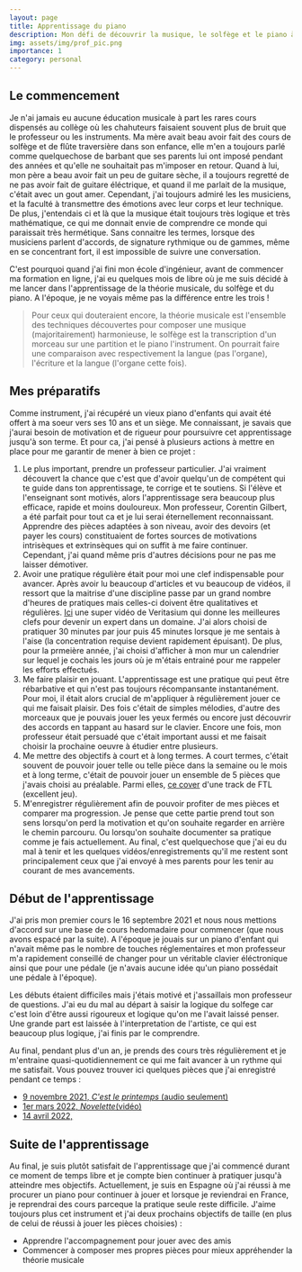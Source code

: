```yaml
---
layout: page
title: Apprentissage du piano
description: Mon défi de découvrir la musique, le solfège et le piano à 21 ans sans rien y connaitre
img: assets/img/prof_pic.png
importance: 1
category: personal
---
```


## Le commencement

Je n'ai jamais eu aucune éducation musicale à part les rares cours dispensés au collège où les chahuteurs faisaient souvent plus de bruit que le professeur ou les instruments.
Ma mère avait beau avoir fait des cours de solfège et de flûte traversière dans son enfance, elle m'en a toujours parlé comme quelquechose de barbant que ses parents lui ont imposé pendant des années et qu'elle ne souhaitait pas m'imposer en retour. Quand à lui, mon père a beau avoir fait un peu de guitare sèche, il a toujours regretté de ne pas avoir fait de guitare éléctrique, et quand il me parlait de la musique, c'était avec un gout amer. 
Cependant, j'ai toujours admiré les les musiciens, et la faculté à transmettre des émotions avec leur corps et leur technique. De plus, j'entendais ci et là que la musique était toujours très logique et très mathématique, ce qui me donnait envie de comprendre ce monde qui paraissait très hermétique. Sans connaitre les termes, lorsque des musiciens parlent d'accords, de signature rythmique ou de gammes, même en se concentrant fort, il est impossible de suivre une conversation.

C'est pourquoi quand j'ai fini mon école d'ingénieur, avant de commencer ma formation en ligne, j'ai eu quelques mois de libre où je me suis décidé à me lancer dans l'apprentissage de la théorie musicale, du solfège et du piano. A l'époque, je ne voyais même pas la différence entre les trois !

> Pour ceux qui douteraient encore, la théorie musicale est l'ensemble des techniques découvertes pour composer une musique (majoritairement) harmonieuse, le solfège est la transcription d'un morceau sur une partition et le piano l'instrument. On pourrait faire une comparaison avec respectivement la langue (pas l'organe), l'écriture et la langue (l'organe cette fois).


## Mes préparatifs

Comme instrument, j'ai récupéré un vieux piano d'enfants qui avait été offert à ma soeur vers ses 10 ans et un siège.
Me connaissant, je savais que j'aurai besoin de motivation et de rigueur pour poursuivre cet apprentissage jusqu'à son terme.
Et pour ca, j'ai pensé à plusieurs actions à mettre en place pour me garantir de mener à bien ce projet :
1. Le plus important, prendre un professeur particulier. J'ai vraiment découvert la chance que c'est que d'avoir quelqu'un de compétent qui te guide dans ton apprentissage, te corrige et te soutiens. Si l'élève et l'enseignant sont motivés, alors l'apprentissage sera beaucoup plus efficace, rapide et moins douloureux. Mon professeur, Corentin Gilbert, a été parfait pour tout ca et je lui serai éternellement reconnaissant. Apprendre des pièces adaptées à son niveau, avoir des devoirs (et payer les cours) constituaient de fortes sources de motivations intrisèques et extrinsèques qui on suffit à me faire continuer. Cependant, j'ai quand même pris d'autres décisions pour ne pas me laisser démotiver.
2. Avoir une pratique régulière était pour moi une clef indispensable pour avancer. Après avoir lu beaucoup d'articles et vu beaucoup de vidéos, il ressort que la maitrise d'une discipline passe par un grand nombre d'heures de pratiques mais celles-ci doivent être qualitatives et régulières. [Ici](https://www.youtube.com/watch?v=5eW6Eagr9XA&pp=ugMICgJmchABGAHKBRF2ZXJpdGFzaXVtIG1hc3Rlcg%3D%3D) une super vidéo de Veritasium qui donne les meilleures clefs pour devenir un expert dans un domaine. J'ai alors choisi de pratiquer 30 minutes par jour puis 45 minutes lorsque je me sentais à l'aise (la concentration requise devient rapidement épuisant). De plus, pour la prmeière année, j'ai choisi d'afficher à mon mur un calendrier sur lequel je cochais les jours où je m'étais entrainé pour me rappeler les efforts effectués.
3. Me faire plaisir en jouant. L'apprentissage est une pratique qui peut être rébarbative et qui n'est pas toujours récompansante instantanément. Pour moi, il était alors crucial de m'appliquer à régulièrement jouer ce qui me faisait plaisir. Des fois c'était de simples mélodies, d'autre des morceaux que je pouvais jouer les yeux fermés ou encore just découvrir des accords en tappant au hasard sur le clavier. Encore une fois, mon professeur était persuadé que c'était important aussi et me faisait choisir la prochaine oeuvre à étudier entre plusieurs.
4. Me mettre des objectifs à court et à long termes. A court termes, c'était souvent de pouvoir jouer telle ou telle pièce dans la semaine ou le mois et à long terme, c'était de pouvoir jouer un ensemble de 5 pièces que j'avais choisi au préalable. Parmi elles, [ce cover](https://www.youtube.com/watch?v=MCMnxBu8YOY) d'une track de FTL (excellent jeu).
5. M'enregistrer régulièrement afin de pouvoir profiter de mes pièces et comparer ma progression. Je pense que cette partie prend tout son sens lorsqu'on perd la motivation et qu'on souhaite regarder en arrière le chemin parcouru. Ou lorsqu'on souhaite documenter sa pratique comme je fais actuellement. Au final, c'est quelquechose que j'ai eu du mal à tenir et les quelques vidéos/enregistrements qu'il me restent sont principalement ceux que j'ai envoyé à mes parents pour les tenir au courant de mes avancements.

## Début de l'apprentissage

J'ai pris mon premier cours le 16 septembre 2021 et nous nous mettions d'accord sur une base de cours hedomadaire pour commencer (que nous avons espacé par la suite).
A l'époque je jouais sur un piano d'enfant qui n'avait même pas le nombre de touches réglementaires et mon professeur m'a rapidement conseillé de changer pour un véritable clavier éléctronique ainsi que pour une pédale (je n'avais aucune idée qu'un piano possédait une pédale à l'époque).

Les débuts étaient difficiles mais j'étais motivé et j'assaillais mon professeur de questions. J'ai eu du mal au départ à saisir la logique du solfege car c'est loin d'être aussi rigoureux et logique qu'on me l'avait laissé penser. Une grande part est laissée à l'interpretation de l'artiste, ce qui est beaucoup plus logique, j'ai finis par le comprendre.

Au final, pendant plus d'un an, je prends des cours très régulièrement et je m'entraine quasi-quotidiennement ce qui me fait avancer à un rythme qui me satisfait.
Vous pouvez trouver ici quelques pièces que j'ai enregistré pendant ce temps :
- [9 novembre 2021, *C'est le printemps* (audio seulement)]()
- [1er mars 2022, *Novelette*(vidéo)]()
- [14 avril 2022, ]()


## Suite de l'apprentissage

Au final, je suis plutôt satisfait de l'apprentissage que j'ai commencé durant ce moment de temps libre et je compte bien continuer à pratiquer jusqu'à atteindre mes objectifs.
Actuellement, je suis en Espagne où j'ai réussi à me procurer un piano pour continuer à jouer et lorsque je reviendrai en France, je reprendrai des cours parceque la pratique seule reste difficile.
J'aime toujours plus cet instrument et j'ai deux prochains objectifs de taille (en plus de celui de réussi à jouer les pièces choisies) :
- Apprendre l'accompagnement pour jouer avec des amis
- Commencer à composer mes propres pièces pour mieux appréhender la théorie musicale
